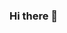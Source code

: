 ### Hi there 👋

<!--
**Chiehyulei/Chiehyulei** is a ✨ _special_ ✨ repository because its `README.md` (this file) appears on your GitHub profile.
- 🔭 This is the Coursework of Data Analytics and Organisational Decision Making!
- 🌱 Using PowerBI and Tableau!

